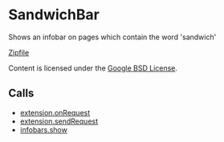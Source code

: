 
SandwichBar
=======

Shows an infobar on pages which contain the word 'sandwich'

[Zipfile](http://developer.chrome.com/extensions/examples/api/infobars/sandwichbar.zip)

Content is licensed under the [Google BSD License](https://developers.google.com/open-source/licenses/bsd).

Calls
-----

* [extension.onRequest](http://developer.chrome.com/extensions/extension.html#event-onRequest)
* [extension.sendRequest](http://developer.chrome.com/extensions/extension.html#method-sendRequest)
* [infobars.show](http://developer.chrome.com/extensions/infobars.html#method-show)